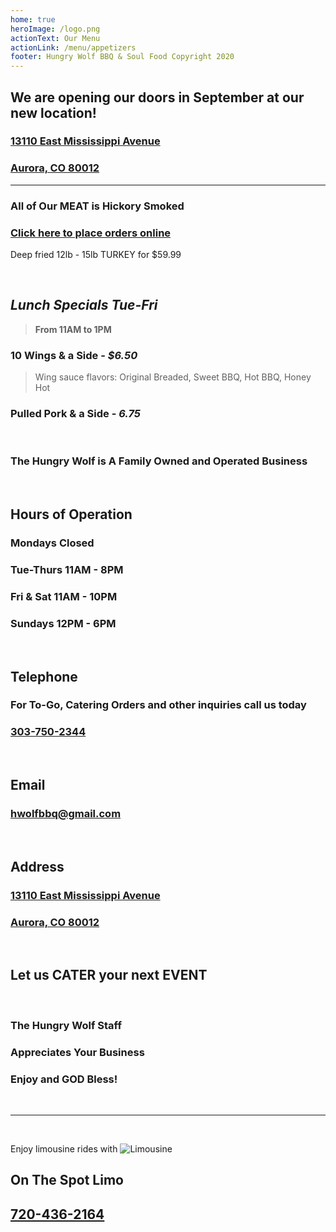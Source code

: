 ```yaml
---
home: true
heroImage: /logo.png
actionText: Our Menu
actionLink: /menu/appetizers
footer: Hungry Wolf BBQ & Soul Food Copyright 2020
---
```


  <h2 class="hwfb">We are opening our doors in September at our new location!</h2>
  <a href="https://goo.gl/maps/UcrVEvaH4CKiuz9Q6" target="_blank">
  <h3 class="reg">13110 East Mississippi Avenue</h3>
  <h3 class="reg">Aurora, CO 80012</h3>
  </a>
<hr>

<h3 class="hwfb">
All of Our MEAT is Hickory Smoked
</h3>

<a href="https://www.clover.com/online-ordering/hungry-wolf-bbq-and-soul-food-aurora">
<h3 class="hwfr">
Click here to place orders online
</h3>
</a>

<Banner>Deep fried 12lb - 15lb TURKEY for $59.99</Banner>

<br>

## _Lunch Specials Tue-Fri_

> **From 11AM to 1PM**

### 10 Wings & a Side - _\$6.50_

> Wing sauce flavors: Original Breaded, Sweet BBQ, Hot BBQ, Honey Hot

### Pulled Pork & a Side - _6.75_

<br>

<h3 class="hwfb">The Hungry Wolf is A Family Owned and Operated Business</h3>

<br>

## Hours of Operation

<h3 class="reg flxb"><span>Mondays</span> <span>Closed</span></h3>
<h3 class="reg flxb"><span>Tue-Thurs</span> <span>11AM - 8PM</span></h3>
<h3 class="reg flxb"><span>Fri & Sat</span> <span>11AM - 10PM</span></h3>
<h3 class="reg flxb"><span>Sundays</span> <span>12PM - 6PM</span></h3>
<br>

## Telephone

<h3 class="hwfb">For To-Go, Catering Orders and other inquiries call us today</h3>
<h3 class="reg"><a href="tel:303-750-2344">303-750-2344</a></h3>

<br>

## Email

<h3 class="reg"><a href="mailto:hwolfbbq@gmail.com">hwolfbbq@gmail.com</a></h3>

<br>

## Address

<a href="https://goo.gl/maps/UcrVEvaH4CKiuz9Q6" target="_blank">
<h3 class="reg">13110 East Mississippi Avenue</h3>
<h3 class="reg">Aurora, CO 80012</h3>
</a>

<br>

<h2 class="hwfb">Let us <router-link to="/menu/catering" class="hwfr">CATER</router-link> your next <router-link to="/menu/events" class="hwfr">EVENT</router-link></h2>

<br>

<h3 class="hwfb">The Hungry Wolf Staff</h3>
<h3 class="hwfb">Appreciates Your Business</h3>
<h3 class="hwfb">Enjoy and GOD Bless!</h3>

<br>
<hr/>
<br>

<Banner>Enjoy limousine rides with</Banner>
<img src="pic1.jpg" alt="Limousine">

<h2 class="hwfb">On The Spot Limo</h2>
<h2 class="hwfb" id="#phone"><a href="tel:720-436-2164">720-436-2164</a></h2>

